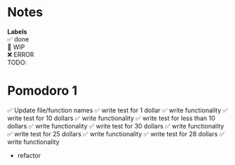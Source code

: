 # Notes

**Labels**  
✅ done  
🚧 WIP  
❌ ERROR  
TODO:

# Pomodoro 1

✅ Update file/function names
✅ write test for 1 dollar
✅ write functionality
✅ write test for 10 dollars
✅ write functionality
✅ write test for less than 10 dollars
✅ write functionality
✅ write test for 30 dollars
✅ write functionality
✅ write test for 25 dollars
✅ write functionality
✅ write test for 28 dollars
✅ write functionality

- refactor
